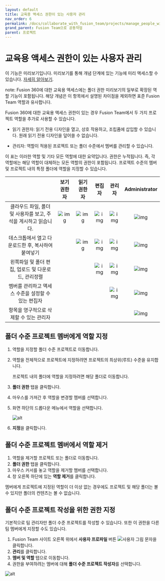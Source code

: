 ```yaml
---
layout: default
title: 교육용 액세스 권한이 있는 사용자 관리
nav_order: 6
permalink: /docs/collaborate_with_fusion_team/projects/manage_people_with_educational_access
grand_parent: Fusion Team으로 공동작업
parent: 프로젝트
---
```

교육용 액세스 권한이 있는 사용자 관리
=====================

이 기능은 미리보기입니다. 미리보기를 통해 개념 단계에 있는 기능에 미리 액세스할 수 있습니다. [자세히 알아보기](https://help.autodesk.com/view/fusion360/KOR/?contextId=PRE-OVERVIEW).

note: Fusion 360에 대한 교육용 액세스에는 폴더 권한 미리보기의 일부로 확장된 역할 기능이 포함됩니다. 해당 개념은 이 항목에서 설명된 차이점을 제외하면 표준 Fusion Team 역할과 유사합니다.

Fusion 360에 대한 교육용 액세스 권한이 있는 경우 Fusion Team에서 두 가지 프로젝트 역할을 추가로 사용할 수 있습니다.

*   읽기 권한자: 읽기 전용 디자인을 열고, 상호 작용하고, 조립품에 삽입할 수 있습니다. 원래 읽기 전용 디자인을 덮어쓸 수 없습니다.
    
*   관리자: 역할이 적용된 프로젝트 또는 폴더 수준에서 멤버를 관리할 수 있습니다.
    

이 표는 이러한 역할 및 기타 모든 역할에 대한 요약입니다. 권한은 누적됩니다. 즉, 각 역할에는 해당 역할이 대체하는 모든 역할의 권한이 포함됩니다. 프로젝트 수준의 멤버 및 프로젝트 내의 특정 폴더에 역할을 지정할 수 있습니다.

||보기 권한자|읽기 권한자|편집자|관리자|Administrator|
|:---:|:---:|:---:|:---:|:---:|:---:|
|클라우드 파일, 폴더 및 사용자를 보고, 주석을 게시하고 읽습니다.|![img](https://help.autodesk.com/cloudhelp/KOR/Fusion-Import/images/icon/common/check.png)|![img](https://help.autodesk.com/cloudhelp/KOR/Fusion-Import/images/icon/common/check.png)|![img](https://help.autodesk.com/cloudhelp/KOR/Fusion-Import/images/icon/common/check.png)|![img](https://help.autodesk.com/cloudhelp/KOR/Fusion-Import/images/icon/common/check.png)|![img](https://help.autodesk.com/cloudhelp/KOR/Fusion-Import/images/icon/common/check.png)|
|데스크톱에서 열고 다운로드한 후, 복사하여 붙여넣기||![img](https://help.autodesk.com/cloudhelp/KOR/Fusion-Import/images/icon/common/check.png)|![img](https://help.autodesk.com/cloudhelp/KOR/Fusion-Import/images/icon/common/check.png)|![img](https://help.autodesk.com/cloudhelp/KOR/Fusion-Import/images/icon/common/check.png)|![img](https://help.autodesk.com/cloudhelp/KOR/Fusion-Import/images/icon/common/check.png)|
|왼쪽파일 및 폴더 편집, 업로드 및 다운로드, 관리정렬|||![img](https://help.autodesk.com/cloudhelp/KOR/Fusion-Import/images/icon/common/check.png)|![img](https://help.autodesk.com/cloudhelp/KOR/Fusion-Import/images/icon/common/check.png)|![img](https://help.autodesk.com/cloudhelp/KOR/Fusion-Import/images/icon/common/check.png)|
|멤버를 관리하고 액세스 수준을 설정할 수 있는 편집자||||![img](https://help.autodesk.com/cloudhelp/KOR/Fusion-Import/images/icon/common/check.png)|![img](https://help.autodesk.com/cloudhelp/KOR/Fusion-Import/images/icon/common/check.png)|
|항목을 영구적으로 삭제할 수 있는 관리자|||||![img](https://help.autodesk.com/cloudhelp/KOR/Fusion-Import/images/icon/common/check.png)|

폴더 수준 프로젝트 멤버에게 역할 지정
---------------------

1.  역할을 지정할 폴더 수준 프로젝트로 이동합니다.
    
2.  역할을 전체적으로 프로젝트에 지정하려면 프로젝트의 최상위(루트) 수준을 유지합니다.
    
    프로젝트 내의 폴더에 역할을 지정하려면 해당 폴더로 이동합니다.
    
3.  **폴더 권한** 탭을 클릭합니다.
    
4.  마우스를 가져간 후 역할을 변경할 멤버를 선택합니다.
    
5.  화면 하단의 드롭다운 메뉴에서 역할을 선택합니다.
    
    ![alt](https://help.autodesk.com/cloudhelp/KOR/Fusion-Import/images/assign-roles-permissions01.png)
    
6.  **지정**을 클릭합니다.
    

폴더 수준 프로젝트 멤버에서 역할 제거
---------------------

1.  역할을 제거할 프로젝트 또는 폴더로 이동합니다.
2.  **폴더 권한** 탭을 클릭합니다.
3.  마우스 커서를 놓고 역할을 제거할 멤버를 선택합니다.
4.  창 오른쪽 하단에 있는 **역할 제거**를 클릭합니다.

멤버에게 프로젝트에 지정된 역할이 더 이상 없는 경우에도 프로젝트 및 해당 폴더는 볼 수 있지만 폴더의 컨텐츠는 볼 수 없습니다.

폴더 수준 프로젝트 작성을 위한 권한 지정
-----------------------

기본적으로 팀 관리자만 폴더 수준 프로젝트를 작성할 수 있습니다. 또한 이 권한을 다른 팀 멤버에게 지정할 수도 있습니다.

1.  Fusion Team 사이트 오른쪽 위에서 **사용자 프로파일** 버튼 ![사용자 그림 문자](https://help.autodesk.com/cloudhelp/KOR/Fusion-Import/images/user-glyph.png)을 클릭합니다.
2.  **관리**를 클릭합니다.
3.  **멤버 및 역할** 탭으로 이동합니다.
4.  권한을 부여하려는 멤버에 대해 **폴더 수준 프로젝트 작성자**를 선택합니다.

![alt](https://help.autodesk.com/cloudhelp/KOR/Fusion-Import/images/project-creator.png)